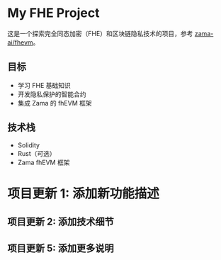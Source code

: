 ﻿# My FHE Project

这是一个探索完全同态加密（FHE）和区块链隐私技术的项目，参考 [zama-ai/fhevm](https://github.com/zama-ai/fhevm)。

## 目标
- 学习 FHE 基础知识
- 开发隐私保护的智能合约
- 集成 Zama 的 fhEVM 框架

## 技术栈
- Solidity
- Rust（可选）
- Zama fhEVM 框架
# 项目更新 1: 添加新功能描述
## 项目更新 2: 添加技术细节
## 项目更新 5: 添加更多说明
